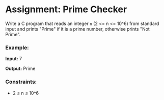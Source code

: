 # Assignment: Prime Checker

Write a C program that reads an integer `n` (2 <= n <= 10^6) from standard input and prints "Prime" if it is a prime number, otherwise prints "Not Prime".

### Example:
**Input:** 7

**Output:** Prime

### Constraints:
- 2 ≤ n ≤ 10^6
